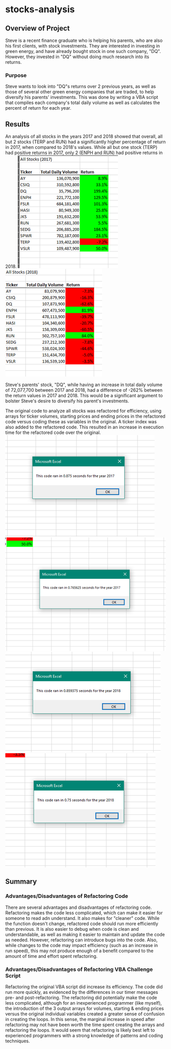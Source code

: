 # stocks-analysis

## Overview of Project
Steve is a recent finance graduate who is helping his parents, who are also his first clients, with stock investments.  They are interested in investing in green energy, and have already bought stock in one such company, "DQ".  However, they invested in "DQ" without doing much research into its returns.  

### Purpose
Steve wants to look into "DQ"s returns over 2 previous years, as well as those of several other green energy companies that are traded, to help diversify his parents' investments. This was done by writing a VBA script that compiles each company's total daily volume as well as calculates the percent of return for each year.  

## Results
An analysis of all stocks in the years 2017 and 2018 showed that overall, all but 2 stocks (TERP and RUN) had a significantly higher percentage of return in 2017, when compared to 2018's values.  While all but one stock (TERP) had positive returns in 2017, only 2 (ENPH and RUN) had positive returns in 2018.  ![2017 Green Stocks Performance](https://github.com/MischievousBadger/stock-analysis/blob/f99debb7be0f8effd18ce61b290ac355b4e45114/Resources/stocks_performance_2017.PNG)  ![2018 Green Stocks Performance](https://github.com/MischievousBadger/stock-analysis/blob/f99debb7be0f8effd18ce61b290ac355b4e45114/Resources/stocks_performance_2018.PNG) 

Steve's parents' stock, "DQ", while having an increase in total daily volume of 72,077,700 between 2017 and 2018, had a difference of -262% between the return values in 2017 and 2018.  This would be a significant argument to bolster Steve's desire to diversify his parent's investments.  

The original code to analyze all stocks was refactored for efficiency, using arrays for ticker volumes, starting prices and ending prices in the refactored code versus coding these as variables in the original. A ticker index was also added to the refactored code.  This resulted in an increase in execution time for the refactored code over the original. 
![2017 Original Code](https://github.com/MischievousBadger/stock-analysis/blob/0dc35950e61e7ca518c2b24427b3d45a9e4e89ed/Resources/original_script_2017.PNG) ![2017 Refactored Code](https://github.com/MischievousBadger/stock-analysis/blob/0dc35950e61e7ca518c2b24427b3d45a9e4e89ed/Resources/VBA_Challenge_2017.PNG) 
![2018 Original Code](https://github.com/MischievousBadger/stock-analysis/blob/0dc35950e61e7ca518c2b24427b3d45a9e4e89ed/Resources/original_script_2018.PNG) ![2018 Refactored Code](https://github.com/MischievousBadger/stock-analysis/blob/0dc35950e61e7ca518c2b24427b3d45a9e4e89ed/Resources/VBA_Challenge_2018.PNG)


## Summary
### Advantages/Disadvantages of Refactoring Code
There are several advantages and disadvantages of refactoring code.  Refactoring makes the code less complicated, which can make it easier for someone to read adn understand.  It also makes for "cleaner" code.  While the function doesn't change, refactored code should run  more efficiently than previous.  It is also easier to debug when code is clean and understandable, as well as making it easier to maintain and update the code as needed. However, refactoring can introduce bugs into the code.  Also, while changes to the code may impact efficiency (such as an increase in run speed), this may not produce enough of a benefit compared to the amount of time and effort spent refactoring.  

### Advantages/Disadvantages of Refactoring VBA Challenge Script
Refactoring the original VBA script did increase its efficiency.  The code did run more quickly, as evidenced by the differences in our timer messages pre- and post-refactoring. The refactoring did potentially make the code less complicated, although for an inexperienced programmer (like myself), the introduction of the 3 output arrays for volumes, starting & ending prices versus the original individual variables created a greater sense of confusion in creating the loops.  In this sense, the marginal increase in speed after refactoring may not have been worth the time spent creating the arrays and refactoring the loops.  It would seem that refactoring is likely best left to experienced programmers with a strong knowledge of patterns and coding techniques.    
